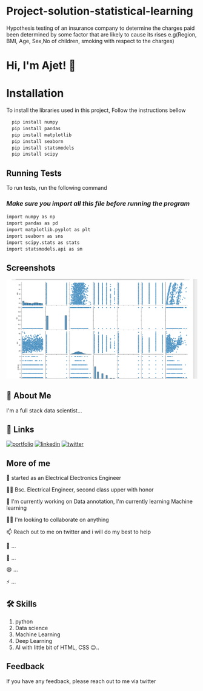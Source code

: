 
# Project-solution-statistical-learning
Hypothesis testing of an insurance company to determine the charges 
paid been determined by some factor that are likely to cause its rises
e.g(Region, BMI, Age, Sex,No of children, smoking with respect to 
the charges)
# Hi, I'm Ajet! 👋


# **Installation**

To install the libraries used in this project, Follow the instructions bellow

```bash
  pip install numpy
  pip install pandas
  pip install matplotlib
  pip install seaborn
  pip install statsmodels
  pip install scipy
```
    
## **Running Tests**

To run tests, run the following command

### *Make sure you import all this file before running the program*
```bash
import numpy as np
import pandas as pd
import matplotlib.pyplot as plt
import seaborn as sns
import scipy.stats as stats
import statsmodels.api as sm
```


## Screenshots

![App Screenshot](net_screenshot.png)


## 🚀 About Me
I'm a full stack data scientist...


## 🔗 Links
[![portfolio](https://img.shields.io/badge/my_portfolio-000?style=for-the-badge&logo=ko-fi&logoColor=white)](https://github.com/OlawaleAjet/olawaleajet)
[![linkedin](https://img.shields.io/badge/linkedin-0A66C2?style=for-the-badge&logo=linkedin&logoColor=white)](https://www.linkedin.com/in/qudus-ajetunmobi-5915bb239/)
[![twitter](https://img.shields.io/badge/twitter-1DA1F2?style=for-the-badge&logo=twitter&logoColor=white)](https://twitter.com/ajety54)


## More of  me
💬 started as an Electrical Electronics Engineer

👩‍💻 Bsc. Electrical Engineer, second class upper with honor

🧠 I'm currently working on Data annotation, I'm currently learning
 Machine learning

👯‍♀️ I'm looking to collaborate on anything

📫 Reach out to me on twitter and i will do my best to help

🤔 ...

💬 ...

😄 ...

⚡️ ...


## 🛠 Skills

1. python
2. Data science
3. Machine Learning
4. Deep Learning
5. AI
with little bit of  HTML, CSS 😉..

## Feedback

If you have any feedback, please reach out to me via twitter


